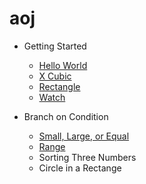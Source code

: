 # aoj

+ Getting Started
    + [Hello World](https://github.com/s15008/aoj/blob/master/TestHelloWorld.java)
    + [X Cubic](https://github.com/s15008/aoj/blob/master/TestXCubic.java)
    + [Rectangle](https://github.com/s15008/aoj/blob/master/TestRectangle.java)
    + [Watch](https://github.com/s15008/aoj/blob/master/TestWatch.java)

+ Branch on Condition
    + [Small, Large, or Equal](https://github.com/s15008/aoj/blob/master/TestSmallLargeOrEqual.java)
    + [Range](https://github.com/s15008/aoj/blob/master/TestRange.java)
    + Sorting Three Numbers
    + Circle in a Rectange

